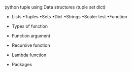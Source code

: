 python tuple using 
Data structures
(tuple set dict)

* Lists
•Tuples
•Sets
•Dict
•Strings
•Scaler test
•Function

* Types of function
* Function argument
* Recursive function
* Lambda function
* Packages
